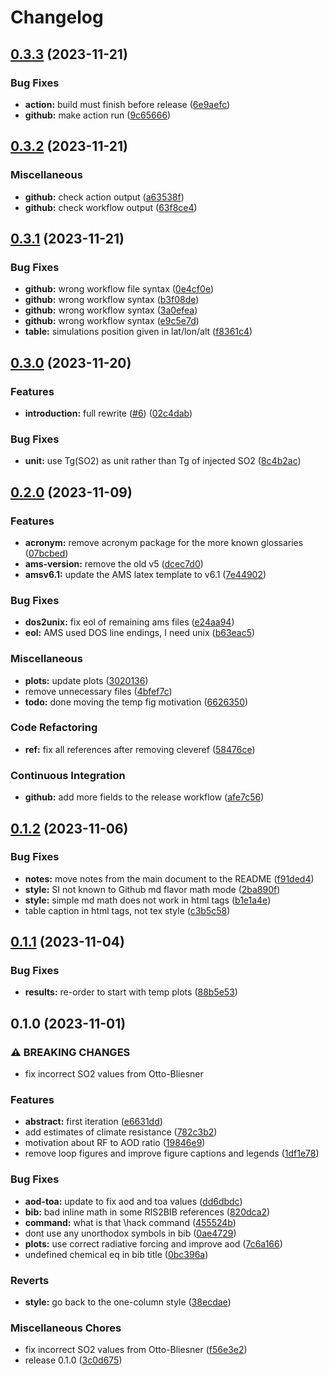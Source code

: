 # Changelog

## [0.3.3](https://github.com/engeir/parameter-scan/compare/v0.3.2...v0.3.3) (2023-11-21)


### Bug Fixes

* **action:** build must finish before release ([6e9aefc](https://github.com/engeir/parameter-scan/commit/6e9aefc073402391e717677113f8a7a309e85f7c))
* **github:** make action run ([9c65666](https://github.com/engeir/parameter-scan/commit/9c6566688070b53c3f5751d13002c126f735daa8))

## [0.3.2](https://github.com/engeir/parameter-scan/compare/v0.3.1...v0.3.2) (2023-11-21)


### Miscellaneous

* **github:** check action output ([a63538f](https://github.com/engeir/parameter-scan/commit/a63538f2210fb72e85d59531953e841c01299c17))
* **github:** check workflow output ([63f8ce4](https://github.com/engeir/parameter-scan/commit/63f8ce47572c7c9712872ed8eee75bdc9629c972))

## [0.3.1](https://github.com/engeir/parameter-scan/compare/v0.3.0...v0.3.1) (2023-11-21)


### Bug Fixes

* **github:** wrong workflow file syntax ([0e4cf0e](https://github.com/engeir/parameter-scan/commit/0e4cf0ed85bfd8a3adfe0a6cc84a31c84e377435))
* **github:** wrong workflow syntax ([b3f08de](https://github.com/engeir/parameter-scan/commit/b3f08de765212eaa4b2f8807c14da6be8443f953))
* **github:** wrong workflow syntax ([3a0efea](https://github.com/engeir/parameter-scan/commit/3a0efea028df29d3b82b1c8881284e63a2c870ae))
* **github:** wrong workflow syntax ([e9c5e7d](https://github.com/engeir/parameter-scan/commit/e9c5e7da757af127e7f1a9ad9365443936c078f4))
* **table:** simulations position given in lat/lon/alt ([f8361c4](https://github.com/engeir/parameter-scan/commit/f8361c4ae3a70f0c2a5bd2f3bac161276e6798d4))

## [0.3.0](https://github.com/engeir/parameter-scan/compare/v0.2.0...v0.3.0) (2023-11-20)


### Features

* **introduction:** full rewrite ([#6](https://github.com/engeir/parameter-scan/issues/6)) ([02c4dab](https://github.com/engeir/parameter-scan/commit/02c4daba48d01ea302a182ff99a1ef4b00d5a774))


### Bug Fixes

* **unit:** use Tg(SO2) as unit rather than Tg of injected SO2 ([8c4b2ac](https://github.com/engeir/parameter-scan/commit/8c4b2ac9058e332d992c95a77627ab0081b6dda3))

## [0.2.0](https://github.com/engeir/parameter-scan/compare/v0.1.2...v0.2.0) (2023-11-09)


### Features

* **acronym:** remove acronym package for the more known glossaries ([07bcbed](https://github.com/engeir/parameter-scan/commit/07bcbed19757af3a57960ec2ba4f6600cf733f4d))
* **ams-version:** remove the old v5 ([dcec7d0](https://github.com/engeir/parameter-scan/commit/dcec7d090aaa5b3a35f880379067e833b3072a42))
* **amsv6.1:** update the AMS latex template to v6.1 ([7e44902](https://github.com/engeir/parameter-scan/commit/7e44902799c298c216f217fb663d9c2e52d5cf36))


### Bug Fixes

* **dos2unix:** fix eol of remaining ams files ([e24aa94](https://github.com/engeir/parameter-scan/commit/e24aa94c84cfbf93eb41a2245667e472510187dc))
* **eol:** AMS used DOS line endings, I need unix ([b63eac5](https://github.com/engeir/parameter-scan/commit/b63eac52c3295a1b7fdd40197b49dfa3ceab12ff))


### Miscellaneous

* **plots:** update plots ([3020136](https://github.com/engeir/parameter-scan/commit/30201364521e65e0b899ef3811b9f9bbff3045f6))
* remove unnecessary files ([4bfef7c](https://github.com/engeir/parameter-scan/commit/4bfef7c6fee6328e7bef469c7ee26fcf19573641))
* **todo:** done moving the temp fig motivation ([6626350](https://github.com/engeir/parameter-scan/commit/6626350f132969451973d9c8a97a607889dcd7bb))


### Code Refactoring

* **ref:** fix all references after removing cleveref ([58476ce](https://github.com/engeir/parameter-scan/commit/58476ce3518bf01217e3a0abde3a4046056566a6))


### Continuous Integration

* **github:** add more fields to the release workflow ([afe7c56](https://github.com/engeir/parameter-scan/commit/afe7c564306e465c9ebd5a4ab3d536685f311854))

## [0.1.2](https://github.com/engeir/parameter-scan/compare/v0.1.1...v0.1.2) (2023-11-06)


### Bug Fixes

* **notes:** move notes from the main document to the README ([f91ded4](https://github.com/engeir/parameter-scan/commit/f91ded48381ef2d700f94042a19113b940b50f65))
* **style:** SI not known to Github md flavor math mode ([2ba890f](https://github.com/engeir/parameter-scan/commit/2ba890f922820eb53e100d43a6bf55f5bc3d26cb))
* **style:** simple md math does not work in html tags ([b1e1a4e](https://github.com/engeir/parameter-scan/commit/b1e1a4ebd8e8e523411eb9941d5e873a640af162))
* table caption in html tags, not tex style ([c3b5c58](https://github.com/engeir/parameter-scan/commit/c3b5c58e37105fff98e88555f3d66ecc7677a6ee))

## [0.1.1](https://github.com/engeir/parameter-scan/compare/v0.1.0...v0.1.1) (2023-11-04)


### Bug Fixes

* **results:** re-order to start with temp plots ([88b5e53](https://github.com/engeir/parameter-scan/commit/88b5e53e3ee789cb1642b7f3c30f513429fe144c))

## 0.1.0 (2023-11-01)


### ⚠ BREAKING CHANGES

* fix incorrect SO2 values from Otto-Bliesner

### Features

* **abstract:** first iteration ([e6631dd](https://github.com/engeir/parameter-scan/commit/e6631dddf7d13befb3ee5401c3503cfa3dacbece))
* add estimates of climate resistance ([782c3b2](https://github.com/engeir/parameter-scan/commit/782c3b2465f8c3e02c392f0e3e369319bc11888c))
* motivation about RF to AOD ratio ([19846e9](https://github.com/engeir/parameter-scan/commit/19846e9d8e244f04835385bcee58e74d25295344))
* remove loop figures and improve figure captions and legends ([1df1e78](https://github.com/engeir/parameter-scan/commit/1df1e78ec7646b4e9ad8c8744026d4493ace4e02))


### Bug Fixes

* **aod-toa:** update to fix aod and toa values ([dd6dbdc](https://github.com/engeir/parameter-scan/commit/dd6dbdc5e494dc2a23b6c81434901b0228f87007))
* **bib:** bad inline math in some RIS2BIB references ([820dca2](https://github.com/engeir/parameter-scan/commit/820dca2cbf75c0e77711df08e34fa7f5d4c45b7e))
* **command:** what is that \hack command ([455524b](https://github.com/engeir/parameter-scan/commit/455524bec6b7ca606af86c85d8cd56a9230c35ae))
* dont use any unorthodox symbols in bib ([0ae4729](https://github.com/engeir/parameter-scan/commit/0ae47299ffa2e0fba2920b4e7823fa1f9036469e))
* **plots:** use correct radiative forcing and improve aod ([7c6a166](https://github.com/engeir/parameter-scan/commit/7c6a16699fbb8065419a1b04f71fee822361e0e0))
* undefined chemical eq in bib title ([0bc396a](https://github.com/engeir/parameter-scan/commit/0bc396a42cb12ea64935dc5eea56569f926df5c3))


### Reverts

* **style:** go back to the one-column style ([38ecdae](https://github.com/engeir/parameter-scan/commit/38ecdaec490af0af377b6d958356d92c68eb57f0))


### Miscellaneous Chores

* fix incorrect SO2 values from Otto-Bliesner ([f56e3e2](https://github.com/engeir/parameter-scan/commit/f56e3e2fb5cc6465a3d01503d05353e7c1f84be7))
* release 0.1.0 ([3c0d675](https://github.com/engeir/parameter-scan/commit/3c0d67506fcb1460daeb0f39bae2c5f1f69c6fbc))
